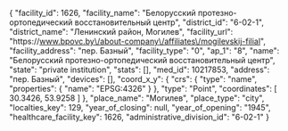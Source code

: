 {
    "facility_id": 1626,
    "facility_name": "Белорусский протезно-ортопедический восстановительный центр",
    "district_id": "6-02-1",
    "district_name": "Ленинский район, Могилев",
    "facility_url": "https:\/\/www.bpovc.by\/about-company\/affiliates\/mogilevskij-filial",
    "facility_address": "пер. Базный",
    "facility_type": "0",
    "ap_1": "8",
    "name": "Белорусский протезно-ортопедический восстановительный центр",
    "state": "private institution",
    "stats": [],
    "med_id": 10217853,
    "address": "пер. Базный",
    "devices": [],
    "coord_x_y": {
        "crs": {
            "type": "name",
            "properties": {
                "name": "EPSG:4326"
            }
        },
        "type": "Point",
        "coordinates": [
            30.3426,
            53.9258
        ]
    },
    "place_name": "Могилев",
    "place_type": "city",
    "localties_key": 129,
    "year_of_closing": null,
    "year_of_opening": "1945",
    "healthcare_facility_key": 1626,
    "administrative_division_id": "6-02-1"
}